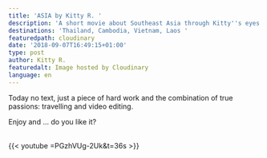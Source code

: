 ```yaml
---
title: 'ASIA by Kitty R. '
description: 'A short movie about Southeast Asia through Kitty''s eyes. '
destinations: 'Thailand, Cambodia, Vietnam, Laos '
featuredpath: cloudinary
date: '2018-09-07T16:49:15+01:00'
type: post
author: Kitty R.
featuredalt: Image hosted by Cloudinary
language: en
---
```

Today no text, just a piece of hard work and the combination of true passions: travelling and video editing. 

Enjoy and ... do you like it? 

<br>{{< youtube =PGzhVUg-2Uk&t=36s >}}</br>
